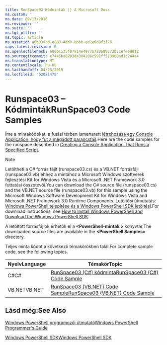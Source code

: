 ```yaml
---
title: RunSpace03 Kódminták |} A Microsoft Docs
ms.custom: ''
ms.date: 09/13/2016
ms.reviewer: ''
ms.suite: ''
ms.tgt_pltfrm: ''
ms.topic: article
ms.assetid: a6b8303d-e868-4dd0-bbbb-ed2e6d8f2f76
caps.latest.revision: 6
ms.openlocfilehash: 6060c535f07814e4977b72068927205cefe6d012
ms.sourcegitcommit: e7445ba8203da304286c591ff513900ad1c244a4
ms.translationtype: MT
ms.contentlocale: hu-HU
ms.lasthandoff: 04/23/2019
ms.locfileid: "62081478"
---
```

# <a name="runspace03-code-samples"></a><span data-ttu-id="4dc36-102">Runspace03 – Kódminták</span><span class="sxs-lookup"><span data-stu-id="4dc36-102">RunSpace03 Code Samples</span></span>

<span data-ttu-id="4dc36-103">Íme a mintakódokat, a futási térben ismertetett [létrehozása egy Console Application, hogy fut a megadott parancsfájl](http://msdn.microsoft.com/en-us/a93e6006-36db-4bcc-b9da-c5bebf4ffd68).</span><span class="sxs-lookup"><span data-stu-id="4dc36-103">Here are the code samples for the runspace described in [Creating a Console Application That Runs a Specified Script](http://msdn.microsoft.com/en-us/a93e6006-36db-4bcc-b9da-c5bebf4ffd68).</span></span>

> [!NOTE]
> <span data-ttu-id="4dc36-104">Letöltheti a C# forrás fájlt (runspace03.cs) és a VB.NET forrásfájl (runspace03.vb) ehhez a mintához a Microsoft Windows szoftverek fejlesztési Kit for Windows Vista és a Microsoft .NET Framework 3.0 futtatási összetevői.</span><span class="sxs-lookup"><span data-stu-id="4dc36-104">You can download the C# source file (runspace03.cs) and the VB.NET source file (runspace03.vb) for this sample using the Microsoft Windows Software Development Kit for Windows Vista and Microsoft .NET Framework 3.0 Runtime Components.</span></span> <span data-ttu-id="4dc36-105">Letöltési útmutatás: [Windows PowerShell telepítése és a Windows PowerShell SDK letöltési](/powershell/developer/installing-the-windows-powershell-sdk).</span><span class="sxs-lookup"><span data-stu-id="4dc36-105">For download instructions, see [How to Install Windows PowerShell and Download the Windows PowerShell SDK](/powershell/developer/installing-the-windows-powershell-sdk).</span></span>
>
> <span data-ttu-id="4dc36-106">A letöltött forrásfájlok érhetők el a  **\<PowerShell-minták >** könyvtár.</span><span class="sxs-lookup"><span data-stu-id="4dc36-106">The downloaded source files are available in the **\<PowerShell Samples>** directory.</span></span>

<span data-ttu-id="4dc36-107">Teljes minta kódot a következő témakörökben talál.</span><span class="sxs-lookup"><span data-stu-id="4dc36-107">For complete sample code, see the following topics.</span></span>

|<span data-ttu-id="4dc36-108">Nyelv</span><span class="sxs-lookup"><span data-stu-id="4dc36-108">Language</span></span>|<span data-ttu-id="4dc36-109">Témakör</span><span class="sxs-lookup"><span data-stu-id="4dc36-109">Topic</span></span>|
|--------------|-----------|
|<span data-ttu-id="4dc36-110">C#</span><span class="sxs-lookup"><span data-stu-id="4dc36-110">C#</span></span>|[<span data-ttu-id="4dc36-111">RunSpace03 (C#) kódminta</span><span class="sxs-lookup"><span data-stu-id="4dc36-111">RunSpace03 (C#) Code Sample</span></span>](./runspace03-csharp-code-sample.md)|
|<span data-ttu-id="4dc36-112">VB.NET</span><span class="sxs-lookup"><span data-stu-id="4dc36-112">VB.NET</span></span>|[<span data-ttu-id="4dc36-113">RunSpace03 (VB.NET) Code Sample</span><span class="sxs-lookup"><span data-stu-id="4dc36-113">RunSpace03 (VB.NET) Code Sample</span></span>](./runspace03-vb-net-code-sample.md)|

## <a name="see-also"></a><span data-ttu-id="4dc36-114">Lásd még:</span><span class="sxs-lookup"><span data-stu-id="4dc36-114">See Also</span></span>

[<span data-ttu-id="4dc36-115">Windows PowerShell programozói útmutató</span><span class="sxs-lookup"><span data-stu-id="4dc36-115">Windows PowerShell Programmer's Guide</span></span>](./windows-powershell-programmer-s-guide.md)

[<span data-ttu-id="4dc36-116">Windows PowerShell SDK</span><span class="sxs-lookup"><span data-stu-id="4dc36-116">Windows PowerShell SDK</span></span>](../windows-powershell-reference.md)